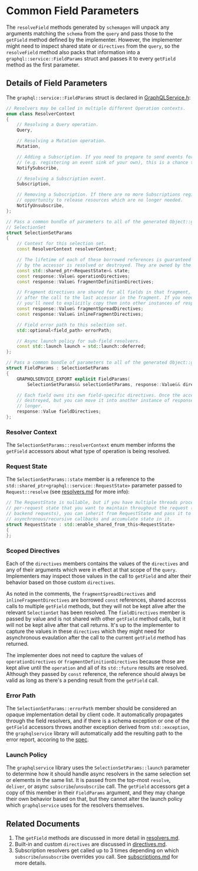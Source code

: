 # Common Field Parameters

The `resolveField` methods generated by `schemagen` will unpack any arguments
matching the `schema` from the `query` and pass those to the `getField` method
defined by the implementer. However, the implementer might need to inspect
shared state or `directives` from the `query`, so the `resolveField` method
also packs that information into a `graphql::service::FieldParams` struct and
passes it to every `getField` method as the first parameter.

## Details of Field Parameters

The `graphql::service::FieldParams` struct is declared in [GraphQLService.h](../include/graphqlservice/GraphQLService.h):
```cpp
// Resolvers may be called in multiple different Operation contexts.
enum class ResolverContext
{
	// Resolving a Query operation.
	Query,

	// Resolving a Mutation operation.
	Mutation,

	// Adding a Subscription. If you need to prepare to send events for this Subsciption
	// (e.g. registering an event sink of your own), this is a chance to do that.
	NotifySubscribe,

	// Resolving a Subscription event.
	Subscription,

	// Removing a Subscription. If there are no more Subscriptions registered this is an
	// opportunity to release resources which are no longer needed.
	NotifyUnsubscribe,
};

// Pass a common bundle of parameters to all of the generated Object::getField accessors in a
// SelectionSet
struct SelectionSetParams
{
	// Context for this selection set.
	const ResolverContext resolverContext;

	// The lifetime of each of these borrowed references is guaranteed until the future returned
	// by the accessor is resolved or destroyed. They are owned by the OperationData shared pointer.
	const std::shared_ptr<RequestState>& state;
	const response::Value& operationDirectives;
	const response::Value& fragmentDefinitionDirectives;

	// Fragment directives are shared for all fields in that fragment, but they aren't kept alive
	// after the call to the last accessor in the fragment. If you need to keep them alive longer,
	// you'll need to explicitly copy them into other instances of response::Value.
	const response::Value& fragmentSpreadDirectives;
	const response::Value& inlineFragmentDirectives;

	// Field error path to this selection set.
	std::optional<field_path> errorPath;

	// Async launch policy for sub-field resolvers.
	const std::launch launch = std::launch::deferred;
};

// Pass a common bundle of parameters to all of the generated Object::getField accessors.
struct FieldParams : SelectionSetParams
{
	GRAPHQLSERVICE_EXPORT explicit FieldParams(
		SelectionSetParams&& selectionSetParams, response::Value&& directives);

	// Each field owns its own field-specific directives. Once the accessor returns it will be
	// destroyed, but you can move it into another instance of response::Value to keep it alive
	// longer.
	response::Value fieldDirectives;
};
```

### Resolver Context

The `SelectionSetParams::resolverContext` enum member informs the `getField`
accessors about what type of operation is being resolved.

### Request State

The `SelectionSetParams::state` member is a reference to the
`std::shared_ptr<graphql::service::RequestState>` parameter passed to
`Request::resolve` (see [resolvers.md](./resolvers.md) for more info):
```cpp
// The RequestState is nullable, but if you have multiple threads processing requests and there's any
// per-request state that you want to maintain throughout the request (e.g. optimizing or batching
// backend requests), you can inherit from RequestState and pass it to Request::resolve to correlate the
// asynchronous/recursive callbacks and accumulate state in it.
struct RequestState : std::enable_shared_from_this<RequestState>
{
};
```

### Scoped Directives

Each of the `directives` members contains the values of the `directives` and
any of their arguments which were in effect at that scope of the `query`.
Implementers may inspect those values in the call to `getField` and alter their
behavior based on those custom `directives`.

As noted in the comments, the `fragmentSpreadDirectives` and
`inlineFragmentDirectives` are borrowed `const` references, shared accross
calls to multiple `getField` methods, but they will not be kept alive after
the relevant `SelectionSet` has been resolved. The `fieldDirectives` member is
passed by value and is not shared with other `getField` method calls, but it
will not be kept alive after that call returns. It's up to the implementer to
capture the values in these `directives` which they might need for asynchronous
evaulation after the call to the current `getField` method has returned.

The implementer does not need to capture the values of `operationDirectives`
or `fragmentDefinitionDirectives` because those are kept alive until the
`operation` and all of its `std::future` results are resolved. Although they
passed by `const` reference, the reference should always be valid as long as
there's a pending result from the `getField` call.

### Error Path

The `SelectionSetParams::errorPath` member should be considered an opaque
implementation detail by client code. It automatically propagates through the
field resolvers, and if there is a schema exception or one of the `getField`
accessors throws another exception derived from `std::exception`, the
`graphqlservice` library will automatically add the resulting path to the error
report, accoring to the [spec](http://spec.graphql.org/June2018/#sec-Errors).

### Launch Policy

The `graphqlservice` library uses the `SelectionSetParams::launch` parameter to
determine how it should handle async resolvers in the same selection set or
elements in the same list. It is passed from the top-most `resolve`, `deliver`,
or async `subscribe`/`unsubscribe` call. The `getField` accessors get a copy of
this member in their `FieldParams` argument, and they may change their own
behavior based on that, but they cannot alter the launch policy which
`graphqlservice` uses for the resolvers themselves.

## Related Documents

1. The `getField` methods are discussed in more detail in [resolvers.md](./resolvers.md).
2. Built-in and custom `directives` are discussed in [directives.md](./directives.md).
3. Subscription resolvers get called up to 3 times depending on which
`subscribe`/`unsubscribe` overrides you call. See [subscriptions.md](./subscriptions.md)
for more details.